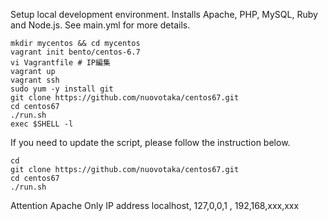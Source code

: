 Setup local development environment.  Installs Apache, PHP, MySQL, Ruby and Node.js.  See main.yml for more details.

```
mkdir mycentos && cd mycentos
vagrant init bento/centos-6.7
vi Vagrantfile # IP編集
vagrant up
vagrant ssh
sudo yum -y install git
git clone https://github.com/nuovotaka/centos67.git
cd centos67
./run.sh
exec $SHELL -l
```

If you need to update the script, please follow the instruction below.

```
cd
git clone https://github.com/nuovotaka/centos67.git
cd centos67
./run.sh
```

Attention
Apache Only IP address
localhost, 127,0,0,1 , 192,168,xxx,xxx
